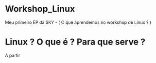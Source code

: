 # Workshop_Linux
Meu primeiro EP da SKY - ( O que aprendemos no workshop de Linux ? ) 
# Linux ? O que é ? Para que serve ?
A partir
